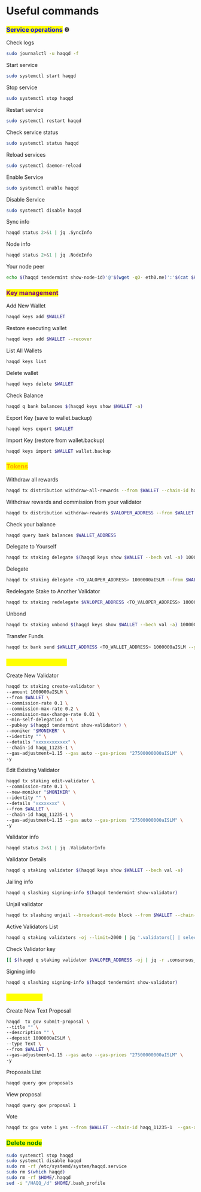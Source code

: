 # Useful commands

### <mark style="color:blue;">Service operations</mark> ⚙️ <a href="#service-operations" id="service-operations"></a>

Check logs

```bash
sudo journalctl -u haqqd -f
```

Start service

```bash
sudo systemctl start haqqd
```

Stop service

```bash
sudo systemctl stop haqqd
```

Restart service

```bash
sudo systemctl restart haqqd
```

Check service status

```bash
sudo systemctl status haqqd
```

Reload services

```bash
sudo systemctl daemon-reload
```

Enable Service

```bash
sudo systemctl enable haqqd
```

Disable Service

```bash
sudo systemctl disable haqqd
```

Sync info

```bash
haqqd status 2>&1 | jq .SyncInfo
```

Node info

```bash
haqqd status 2>&1 | jq .NodeInfo
```

Your node peer

```bash
echo $(haqqd tendermint show-node-id)'@'$(wget -qO- eth0.me)':'$(cat $HOME/.haqqd/config/config.toml | sed -n '/Address to listen for incoming connection/{n;p;}' | sed 's/.*://; s/".*//')
```

### <mark style="color:purple;">Key management</mark> <a href="#key-management" id="key-management"></a>

Add New Wallet

```bash
haqqd keys add $WALLET
```

Restore executing wallet

```bash
haqqd keys add $WALLET --recover
```

List All Wallets

```bash
haqqd keys list
```

Delete wallet

```bash
haqqd keys delete $WALLET
```

Check Balance

```bash
haqqd q bank balances $(haqqd keys show $WALLET -a)
```

Export Key (save to wallet.backup)

```bash
haqqd keys export $WALLET
```

Import Key (restore from wallet.backup)

```bash
haqqd keys import $WALLET wallet.backup
```

### <mark style="color:orange;">Tokens</mark> <a href="#tokens" id="tokens"></a>

Withdraw all rewards

```bash
haqqd tx distribution withdraw-all-rewards --from $WALLET --chain-id haqq_11235-1 --gas-adjustment=1.15 --gas auto --gas-prices "27500000000aISLM"
```

Withdraw rewards and commission from your validator

```bash
haqqd tx distribution withdraw-rewards $VALOPER_ADDRESS --from $WALLET --commission --chain-id haqq_11235-1 --gas-adjustment=1.15 --gas auto --gas-prices "27500000000aISLM" -y
```

Check your balance

```bash
haqqd query bank balances $WALLET_ADDRESS
```

Delegate to Yourself

```bash
haqqd tx staking delegate $(haqqd keys show $WALLET --bech val -a) 1000000aISLM --from $WALLET --chain-id haqq_11235-1 --gas-adjustment=1.15 --gas auto --gas-prices "27500000000aISLM" -y
```

Delegate

```bash
haqqd tx staking delegate <TO_VALOPER_ADDRESS> 1000000aISLM --from $WALLET --chain-id haqq_11235-1 --gas-adjustment=1.15 --gas auto --gas-prices "27500000000aISLM" -y
```

Redelegate Stake to Another Validator

```bash
haqqd tx staking redelegate $VALOPER_ADDRESS <TO_VALOPER_ADDRESS> 1000000aISLM --from $WALLET --chain-id haqq_11235-1 --gas-adjustment=1.15 --gas auto --gas-prices "27500000000aISLM" -y
```

Unbond

```bash
haqqd tx staking unbond $(haqqd keys show $WALLET --bech val -a) 1000000aISLM --from $WALLET --chain-id haqq_11235-1 --gas-adjustment=1.15 --gas auto --gas-prices "27500000000aISLM" -y
```

Transfer Funds

```bash
haqqd tx bank send $WALLET_ADDRESS <TO_WALLET_ADDRESS> 1000000aISLM --gas-adjustment=1.15 --gas auto --gas-prices "27500000000aISLM" -y
```

### <mark style="color:yellow;">Validator operations</mark> <a href="#validator-operations" id="validator-operations"></a>

Create New Validator

```bash
haqqd tx staking create-validator \
--amount 1000000aISLM \
--from $WALLET \
--commission-rate 0.1 \
--commission-max-rate 0.2 \
--commission-max-change-rate 0.01 \
--min-self-delegation 1 \
--pubkey $(haqqd tendermint show-validator) \
--moniker "$MONIKER" \
--identity "" \
--details "xxxxxxxxxxxx" \
--chain-id haqq_11235-1 \
--gas-adjustment=1.15 --gas auto --gas-prices "27500000000aISLM" \
-y
```

Edit Existing Validator

```bash
haqqd tx staking edit-validator \
--commission-rate 0.1 \
--new-moniker "$MONIKER" \
--identity "" \
--details "xxxxxxxx" \
--from $WALLET \
--chain-id haqq_11235-1 \
--gas-adjustment=1.15 --gas auto --gas-prices "27500000000aISLM" \
-y
```

Validator info

```bash
haqqd status 2>&1 | jq .ValidatorInfo
```

Validator Details

```bash
haqqd q staking validator $(haqqd keys show $WALLET --bech val -a)
```

Jailing info

```bash
haqqd q slashing signing-info $(haqqd tendermint show-validator)
```

Unjail validator

```bash
haqqd tx slashing unjail --broadcast-mode block --from $WALLET --chain-id haqq_11235-1 --gas-adjustment=1.15 --gas auto --gas-prices "27500000000aISLM" -y
```

Active Validators List

```bash
haqqd q staking validators -oj --limit=2000 | jq '.validators[] | select(.status=="BOND_STATUS_BONDED")' | jq -r '(.tokens|tonumber/pow(10; 6)|floor|tostring) + " 	 " + .description.moniker' | sort -gr | nl
```

Check Validator key

```bash
[[ $(haqqd q staking validator $VALOPER_ADDRESS -oj | jq -r .consensus_pubkey.key) = $(haqqd status | jq -r .ValidatorInfo.PubKey.value) ]] && echo -e "Your key status is ok" || echo -e "Your key status is error"
```

Signing info

```bash
haqqd q slashing signing-info $(haqqd tendermint show-validator)
```

### <mark style="color:yellow;">Governance</mark> <a href="#governance" id="governance"></a>

Create New Text Proposal

```bash
haqqd  tx gov submit-proposal \
--title "" \
--description "" \
--deposit 1000000aISLM \
--type Text \
--from $WALLET \
--gas-adjustment=1.15 --gas auto --gas-prices "27500000000aISLM" \
-y 
```

Proposals List

```bash
haqqd query gov proposals
```

View proposal

```bash
haqqd query gov proposal 1
```

Vote

```bash
haqqd tx gov vote 1 yes --from $WALLET --chain-id haqq_11235-1  --gas-adjustment=1.15 --gas auto --gas-prices "27500000000aISLM" -y
```

### <mark style="color:green;">Delete node</mark> <a href="#delete" id="delete"></a>

```bash
sudo systemctl stop haqqd
sudo systemctl disable haqqd
sudo rm -rf /etc/systemd/system/haqqd.service
sudo rm $(which haqqd)
sudo rm -rf $HOME/.haqqd
sed -i "/HAQQ_/d" $HOME/.bash_profile
```
